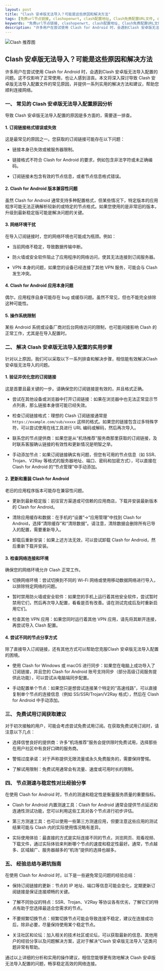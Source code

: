 ```yaml
---
layout: post
title: "Clash 安卓版无法导入？可能是这些原因和解决方法"
tags: [免费url节点链接, clashopenwrt, clash配置地址, Clash免费配置URL文件, clash配置生成, clashforwindows设置中文, clash订阅链接购买那个好]
keywords: "免费url节点链接, clashopenwrt, clash配置地址, Clash免费配置URL文件, clash配置生成, clashforwindows设置中文, clash订阅链接购买那个好"
description: "许多用户在尝试使用 Clash for Android 时，会遇到Clash 安卓版无法导入配置的问题。这不仅影响了正常使用，也让人感到沮丧。本文将深入探讨导致 Clash 安卓版无法导入配置文件的常见原因，并提供一系列实用的解决方法和建议，帮助您顺利连接网络。"
---
```


![Clash 推荐图](https://clashjd.github.io/assets/img/免费节点订阅.png)

## Clash 安卓版无法导入？可能是这些原因和解决方法

许多用户在尝试使用 Clash for Android 时，会遇到Clash 安卓版无法导入配置的问题。这不仅影响了正常使用，也让人感到沮丧。本文将深入探讨导致 Clash 安卓版无法导入配置文件的常见原因，并提供一系列实用的解决方法和建议，帮助您顺利连接网络。

### 一、 常见的 Clash 安卓版无法导入配置原因分析

导致 Clash 安卓版无法导入配置的原因是多方面的，需要逐一排查。

#### 1. 订阅链接格式错误或失效

这是最常见的原因之一。您获取的订阅链接可能存在以下问题：

- 链接本身已失效或被服务器限制。

- 链接格式不符合 Clash for Android 的要求，例如包含非法字符或未正确编码。

- 订阅链接未包含有效的节点信息，或者节点信息格式错误。

#### 2. Clash for Android 版本兼容性问题

虽然 Clash for Android 通常支持多种配置格式，但某些情况下，特定版本的应用程序可能无法正确解析较新的或特定的节点格式。如果您使用的是非常旧的版本，升级到最新稳定版可能是解决问题的关键。

#### 3. 网络环境干扰

在导入订阅链接时，您的网络环境也可能成为瓶颈。例如：

- 当前网络不稳定，导致数据传输中断。

- 防火墙或安全软件阻止了应用程序的网络访问，使其无法连接到订阅服务器。

- VPN 本身的问题，如果您的设备已经连接了其他 VPN 服务，可能会与 Clash 发生冲突。

#### 4. Clash for Android 应用本身问题

偶尔，应用程序自身可能存在 bug 或缓存问题。虽然不常见，但也不能完全排除这种可能性。

#### 5. 操作系统限制

某些 Android 系统或设备厂商对后台网络访问的限制，也可能间接影响 Clash 的正常工作，尤其是在导入配置时。

### 二、 解决 Clash 安卓版无法导入配置的实用步骤

针对以上原因，我们可以采取以下一系列排查和解决步骤，相信能有效解决Clash 安卓版无法导入的问题。

#### 1. 验证并优化您的订阅链接

这是首要且最关键的一步。请确保您的订阅链接是有效的，并且格式正确。

- 尝试在其他设备或浏览器中打开订阅链接：如果在浏览器中也无法正常显示节点列表，那么链接本身很可能已经失效。

- 检查订阅链接格式：理想的 Clash 订阅链接通常是 `https://example.com/sub/xxxxx` 这样的格式。如果您的链接包含过多特殊字符，可以尝试使用在线工具进行 URL 编码或解码，然后再次导入。

- 联系您的节点提供商：如果您是从“机场推荐”服务商那里获取的订阅链接，及时联系客服确认链接的有效性和更新情况是明智之举。

- 手动添加节点：如果订阅链接确实有问题，但您有可用的节点信息（如 SSR、Trojan、V2Ray 等格式的服务器地址、端口、密码和加密方式），可以直接在 Clash for Android 的“节点管理”中手动添加。

#### 2. 更新和重装 Clash for Android

老旧的应用程序版本可能存在兼容性问题。

- 更新到最新稳定版：前往官方渠道或可信赖的应用商店，下载并安装最新版本的 Clash for Android。

- 清除应用缓存和数据：在手机的“设置”->“应用管理”中找到 Clash for Android，选择“清除缓存”和“清除数据”。请注意，清除数据会删除所有已导入的配置，需要重新导入。

- 卸载后重新安装：如果上述方法无效，可以尝试卸载 Clash for Android，然后重新下载并安装。

#### 3. 检查网络连接和环境

确保您的网络环境允许 Clash 正常工作。

- 切换网络环境：尝试切换到不同的 Wi-Fi 网络或使用移动数据网络进行导入，以排除特定网络的问题。

- 暂时禁用防火墙或安全软件：如果您的手机上运行着其他安全软件，尝试暂时禁用它们，然后再次导入配置，看看是否有改善。请在测试完成后及时重新启用它们。

- 检查其他 VPN 应用：如果您同时运行着其他 VPN 应用，请先将其断开连接，再尝试导入 Clash 配置。

#### 4. 尝试不同的节点分享方式

除了直接导入订阅链接，还有其他方式可以帮助您克服Clash 安卓版无法导入配置的困境。

- 使用 Clash for Windows 或 macOS 进行同步：如果您在电脑上成功导入了订阅链接，并且您的 Clash for Android 账号支持同步（部分高级订阅服务提供此功能），可以尝试从电脑端同步配置。

- 手动配置单个节点：如果您只是想尝试连接某个特定的“高速线路”，可以直接复制单个节点的连接信息（例如 SS/SSR/Trojan/V2Ray 格式），然后在 Clash for Android 中手动添加。

### 三、 免费试用订阅获取建议

对于初次接触的用户，可能会考虑尝试免费试用订阅。在获取免费试用订阅时，请注意以下几点：

- 选择信誉良好的提供商：许多“机场推荐”服务会提供限时免费试用，选择那些在用户社区中有良好口碑的服务商。

- 警惕过度承诺：对于声称提供无限流量或永久免费服务的，需要保持警惕。

- 了解试用限制：免费试用通常会有流量、速度或可用时长的限制。

### 四、 节点测速与稳定性对比经验分享

在使用 Clash for Android 时，节点的测速和稳定性是衡量服务质量的重要指标。

- Clash for Android 内置测速工具：Clash for Android 通常会提供节点延迟和连通性测试功能，您可以利用这些工具对各个节点进行初步评估。

- 第三方测速工具：也可以使用一些第三方测速应用，但要注意这些应用的测试结果可能与 Clash 内的实际使用情况略有差异。

- 实际使用体验：最直接的方式是实际连接不同的节点，浏览网页、观看视频、下载文件，通过实际体验来判断哪个节点的速度和稳定性最好。通常，节点越多、区域越广、服务器越多的“机场”提供的选择也越多。

### 五、 经验总结与避坑指南

在使用 Clash for Android 时，以下是一些避免常见问题的经验总结：

- 保持订阅链接的更新：节点的 IP 地址、端口等信息可能会变化，定期更新订阅链接是保证连接顺畅的关键。

- 了解不同协议的特点：SSR、Trojan、V2Ray 等协议各有优劣，了解它们的特点有助于您选择最适合您需求的节点。

- 不要频繁切换节点：频繁切换节点可能会导致连接不稳定，建议在连接成功后，除非必要，尽量保持使用某个稳定节点。

- 关注社区和论坛：加入相关的技术社区或论坛，可以获取最新的信息、其他用户的经验分享以及问题解决方案，这对于解决“Clash 安卓版无法导入”这类问题非常有帮助。

通过以上详细的分析和实用的操作建议，相信您能够更有效地解决 Clash 安卓版无法导入配置的问题，畅享稳定高效的网络连接。